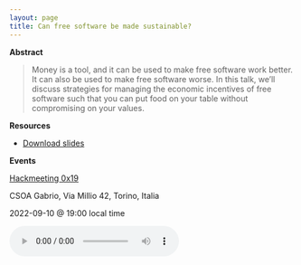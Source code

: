 ```yaml
---
layout: page
title: Can free software be made sustainable?
---
```


**Abstract**

> Money is a tool, and it can be used to make free software work better. It can
> also be used to make free software worse. In this talk, we’ll discuss
> strategies for managing the economic incentives of free software such that you
> can put food on your table without compromising on your values. 

**Resources**

- [Download slides](https://redacted.moe/f/a8d57594.pdf)

**Events**

[Hackmeeting 0x19](https://hackmeeting.org/hackit22/schedule.html#talk-a2eb7aa1-90ac-48b9-8ac9-b16235eb2daf)

CSOA Gabrio, Via Millio 42, Torino, Italia

2022-09-10 @ 19:00 local time

<audio controls src="https://redacted.moe/f/99dcc2cd.ogg"></audio>
